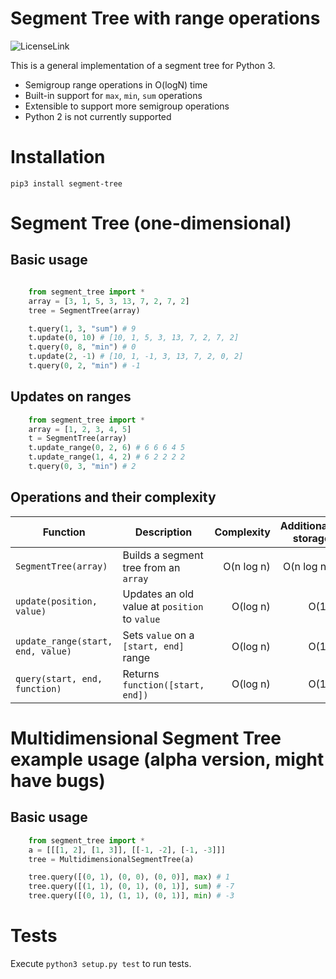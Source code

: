 Segment Tree with range operations
========================================

![LicenseLink](https://img.shields.io/badge/license-MIT-blue.svg)

This is a general implementation of a segment tree for Python 3.

* Semigroup range operations in O(logN) time
* Built-in support for `max`, `min`, `sum` operations
* Extensible to support more semigroup operations
* Python 2 is not currently supported

Installation
============
`pip3 install segment-tree`

Segment Tree (one-dimensional)
============
## Basic usage
```python

    from segment_tree import *
    array = [3, 1, 5, 3, 13, 7, 2, 7, 2]
    tree = SegmentTree(array)

    t.query(1, 3, "sum") # 9
    t.update(0, 10) # [10, 1, 5, 3, 13, 7, 2, 7, 2]
    t.query(0, 8, "min") # 0
    t.update(2, -1) # [10, 1, -1, 3, 13, 7, 2, 0, 2]
    t.query(0, 2, "min") # -1
```
## Updates on ranges
```python
    from segment_tree import *
    array = [1, 2, 3, 4, 5]
    t = SegmentTree(array)
    t.update_range(0, 2, 6) # 6 6 6 4 5
    t.update_range(1, 4, 2) # 6 2 2 2 2
    t.query(0, 3, "min") # 2
```

## Operations and their complexity

| Function | Description | Complexity | Additional storage
| ------ |---------|----------:|------:
| `SegmentTree(array)` | Builds a segment tree from an `array` | O(n log n) | O(n log n)        
| `update(position, value)` | Updates an old value at `position` to `value`| O(log n) | O(1)
| `update_range(start, end, value)` | Sets `value` on a `[start, end]` range | O(log n) | O(1)
| `query(start, end, function)` | Returns `function([start, end])`| O(log n) | O(1)


Multidimensional Segment Tree example usage (alpha version, might have bugs)
============
## Basic usage
```python
    from segment_tree import *
    a = [[[1, 2], [1, 3]], [[-1, -2], [-1, -3]]]
    tree = MultidimensionalSegmentTree(a)

    tree.query([(0, 1), (0, 0), (0, 0)], max) # 1
    tree.query([(1, 1), (0, 1), (0, 1)], sum) # -7
    tree.query([(0, 1), (1, 1), (0, 1)], min) # -3
```

Tests
=====
Execute `python3 setup.py test` to run tests.
